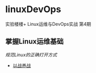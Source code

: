# linuxDevOps
实验楼楼+ Linux运维与DevOps实战 第4期
## 掌握Linux运维基础 ##
*规范Linux的正确打开方式*

* [以战养战](https://github.com/ricksolaris)